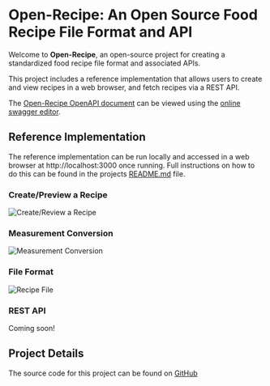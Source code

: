 # Open-Recipe: An Open Source Food Recipe File Format and API

Welcome to **Open-Recipe**, an open-source project for creating a standardized food recipe file format and associated APIs.

This project includes a reference implementation that allows users to create and view recipes in a web browser, and fetch
recipes via a REST API.

The [Open-Recipe OpenAPI document](https://raw.githubusercontent.com/pbutland/open-recipe/refs/heads/main/open-recipe.yaml) can be viewed using the [online swagger editor](https://editor.swagger.io/?url=https://raw.githubusercontent.com/pbutland/open-recipe/refs/heads/main/open-recipe.yaml).

## Reference Implementation

The reference implementation can be run locally and accessed in a web browser at http://localhost:3000 once running.
Full instructions on how to do this can be found in the projects [README.md](https://github.com/pbutland/open-recipe/blob/main/README.md) file.

### Create/Preview a Recipe

![Create/Review a Recipe](https://raw.githubusercontent.com/pbutland/open-recipe/refs/heads/main/docs/images/create-preview-recipe.gif)

### Measurement Conversion

![Measurement Conversion](https://raw.githubusercontent.com/pbutland/open-recipe/refs/heads/main/docs/images/measurement-conversion.gif)

### File Format

![Recipe File](https://raw.githubusercontent.com/pbutland/open-recipe/refs/heads/main/docs/images/recipe-file.gif)

### REST API

Coming soon!

## Project Details

The source code for this project can be found on [GitHub](https://github.com/pbutland/open-recipe)
